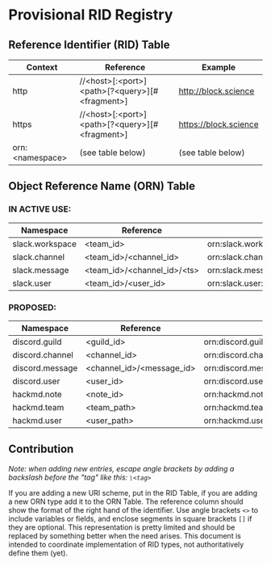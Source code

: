 # Provisional RID Registry
## Reference Identifier (RID) Table

Context | Reference | Example
--- | --- | --- 
http | //\<host>[:\<port>]\<path>[?\<query>][#\<fragment>] | http://block.science 
https | //\<host>[:\<port>]\<path>[?\<query>][#\<fragment>] | https://block.science  
orn:\<namespace> | (see table below) | (see table below) 

## Object Reference Name (ORN) Table

### **IN ACTIVE USE:**
Namespace | Reference | Example
--- | --- | --- 
slack.workspace | \<team_id> | orn:slack.workspace:TA2E6KPK3
slack.channel | \<team_id>/\<channel_id> | orn:slack.channel:TA2E6KPK3/C0593RJJ2CW
slack.message | \<team_id>/\<channel_id>/\<ts> | orn:slack.message:TA2E6KPK3/C0593RJJ2CW/1731942828.456509
slack.user | \<team_id>/\<user_id> | orn:slack.user:TA2E6KPK3/U04PMMHGERJ

### **PROPOSED:**
Namespace | Reference | Example
--- | --- | --- 
discord.guild | \<guild_id> | orn:discord.guild:845050172501262337
discord.channel | \<channel_id> | orn:discord.channel:845050173074702368
discord.message | \<channel_id>/\<message_id> | orn:discord.message:845050173074702368/1283346875046563891
discord.user | \<user_id> | orn:discord.user:151856436710866944
hackmd.note | \<note_id> | orn:hackmd.note:GL3924k5SOS0EGNLNug8gg
hackmd.team | \<team_path> | orn:hackmd.team:blockscience
hackmd.user | \<user_path> | orn:hackmd.user:lukvmil

## Contribution
*Note: when adding new entries, escape angle brackets by adding a backslash before the "tag" like this: `\<tag>`*

If you are adding a new URI scheme, put in the RID Table, if you are adding a new ORN type add it to the ORN Table. The reference column should show the format of the right hand of the identifier. Use angle brackets `<>` to include variables or fields, and enclose segments in square brackets `[]` if they are optional. This representation is pretty limited and should be replaced by something better when the need arises. This document is intended to coordinate implementation of RID types, not authoritatively define them (yet).
